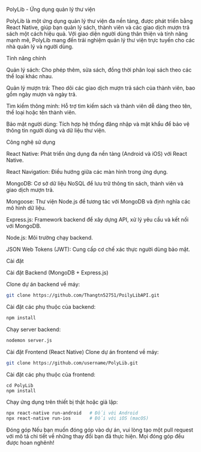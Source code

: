 PolyLib - Ứng dụng quản lý thư viện

PolyLib là một ứng dụng quản lý thư viện đa nền tảng, được phát triển bằng React Native, giúp bạn quản lý sách, thành viên và các giao dịch mượn trả sách một cách hiệu quả. Với giao diện người dùng thân thiện và tính năng mạnh mẽ, PolyLib mang đến trải nghiệm quản lý thư viện trực tuyến cho các nhà quản lý và người dùng.

Tính năng chính

Quản lý sách: Cho phép thêm, sửa  sách, đồng thời phân loại sách theo các thể loại khác nhau.

Quản lý mượn trả: Theo dõi các giao dịch mượn trả sách của thành viên, bao gồm ngày mượn và ngày trả.

Tìm kiếm thông minh: Hỗ trợ tìm kiếm sách và thành viên dễ dàng theo tên, thể loại hoặc tên thành viên.

Bảo mật người dùng: Tích hợp hệ thống đăng nhập và mật khẩu để bảo vệ thông tin người dùng và dữ liệu thư viện.

Công nghệ sử dụng

React Native: Phát triển ứng dụng đa nền tảng (Android và iOS) với React Native.

React Navigation: Điều hướng giữa các màn hình trong ứng dụng.

MongoDB: Cơ sở dữ liệu NoSQL để lưu trữ thông tin sách, thành viên và giao dịch mượn trả.

Mongoose: Thư viện Node.js để tương tác với MongoDB và định nghĩa các mô hình dữ liệu.

Express.js: Framework backend để xây dựng API, xử lý yêu cầu và kết nối với MongoDB.

Node.js: Môi trường chạy backend.

JSON Web Tokens (JWT): Cung cấp cơ chế xác thực người dùng bảo mật.

Cài đặt

Cài đặt Backend (MongoDB + Express.js)

Clone dự án backend về máy:
```bash
git clone https://github.com/Thangtn52751/PoilyLibAPI.git
```
Cài đặt các phụ thuộc của backend:
```bash
npm install
```
Chạy server backend:
```bash
nodemon server.js
```
Cài đặt Frontend (React Native)
Clone dự án frontend về máy:
```bash
git clone https://github.com/username/PolyLib.git
```
Cài đặt các phụ thuộc của frontend:
```bashg
cd PolyLib
npm install
```
Chạy ứng dụng trên thiết bị thật hoặc giả lập:
```bash
npx react-native run-android   # Đối với Android
npx react-native run-ios       # Đối với iOS (macOS)
```
Đóng góp
Nếu bạn muốn đóng góp vào dự án, vui lòng tạo một pull request với mô tả chi tiết về những thay đổi bạn đã thực hiện. Mọi đóng góp đều được hoan nghênh!


